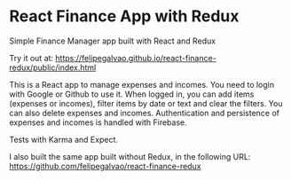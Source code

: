 # React Finance App with Redux

Simple Finance Manager app built with React and Redux

Try it out at: https://felipegalvao.github.io/react-finance-redux/public/index.html

This is a React app to manage expenses and incomes. You need to login with Google 
or Github to use it. When logged in, you can add items (expenses or incomes), 
filter items by date or text and clear the filters. You can also delete 
expenses and incomes. Authentication and persistence of expenses and incomes 
is handled with Firebase. 

Tests with Karma and Expect.

I also built the same app built without Redux, in the following URL: https://github.com/felipegalvao/react-finance-redux